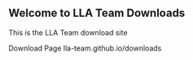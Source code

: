 ## Welcome to LLA Team  Downloads

This is the LLA Team download site

Download Page lla-team.github.io/downloads
